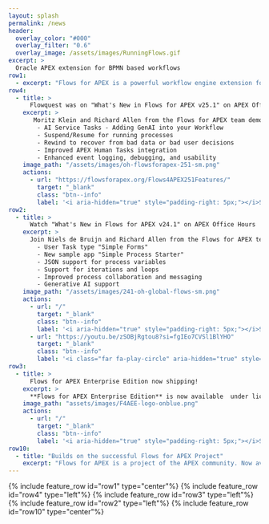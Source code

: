 ```yaml
---
layout: splash
permalink: /news
header:
  overlay_color: "#000"
  overlay_filter: "0.6"
  overlay_image: /assets/images/RunningFlows.gif
excerpt: >
  Oracle APEX extension for BPMN based workflows
row1:
  - excerpt: "Flows for APEX is a powerful workflow engine extension for Oracle APEX applications. Model your business processes with BPMN, develop your process steps in APEX, and monitor your running processes with the Flows for APEX application. Flows for APEX was created as a community project by team of experienced APEX professionals to meet the workflow requirements in many APEX applications."
row4:
  - title: >
      Flowquest was on "What's New in Flows for APEX v25.1" on APEX Office Hours
    excerpt: >
       Moritz Klein and Richard Allen from the Flows for APEX team demoed Flows for APEX v25.1 new features in a live Oracle APEX Office Hours session on Thursday September 25th.  What's New in Flows for APEX v 25.1 - **Smarter BPMN Workflows with AI, Suspend and Rewind**.  Replay wil be available online soon, including demos for:
        - AI Service Tasks - Adding GenAI into your Workflow
        - Suspend/Resume for running processes
        - Rewind to recover from bad data or bad user decisions
        - Improved APEX Human Tasks integration
        - Enhanced event logging, debugging, and usability
    image_path: "/assets/images/oh-flowsforapex-251-sm.png"
    actions: 
      - url: "https://flowsforapex.org/Flows4APEX251Features/"
        target: "_blank"
        class: "btn--info"
        label: '<i aria-hidden="true" style="padding-right: 5px;"></i>See More Details on 25.1'
row2:
  - title: >
      Watch "What's New in Flows for APEX v24.1" on APEX Office Hours
    excerpt: >
      Join Niels de Bruijn and Richard Allen from the Flows for APEX team as they demo Flows for APEX v24.1 new features in a live Oracle APEX Office Hours session on October 10th: What's New in Flows for APEX v 24.1.  See demos for:
        - User Task type "Simple Forms"
        - New sample app "Simple Process Starter"
        - JSON support for process variables
        - Support for iterations and loops
        - Improved process collaboration and messaging
        - Generative AI support
    image_path: "/assets/images/241-oh-global-flows-sm.png"
    actions: 
      - url: "/"
        target: "_blank"
        class: "btn--info"
        label: '<i aria-hidden="true" style="padding-right: 5px;"></i>See More Details on 24.1'
      - url: "https://youtu.be/zSOBjRgtou8?si=fgIEo7CVSl1BlYHO"
        target: "_blank"
        class: "btn--info"
        label: '<i class="far fa-play-circle" aria-hidden="true" style="padding-right: 5px;"></i>Watch the Replay'
row3:
  - title: >
      Flows for APEX Enterprise Edition now shipping!
    excerpt: >
      **Flows for APEX Enterprise Edition** is now available  under license from Flowquest Limited.  The Enterprise Edition is a new, supported edition of Flows for APEX that includes additional functionality and comes with product support from Flowquest.   Stay tuned for more information coming soon.
    image_path: "assets/images/F4AEE-logo-onblue.png"
    actions: 
      - url: "/"
        target: "_blank"
        class: "btn--info"
        label: '<i aria-hidden="true" style="padding-right: 5px;"></i>See More Details on Enterprise Edition'
row10:
  - title: "Builds on the successful Flows for APEX Project"
    excerpt: "Flows for APEX is a project of the APEX community. Now available with support and additional functionality on a product basis from Flowquest Limited"
---
```

{% include feature_row id="row1" type="center"%}
{% include feature_row id="row4" type="left"%}
{% include feature_row id="row3" type="left"%}
{% include feature_row id="row2" type="left"%}
{% include feature_row id="row10" type="center"%}
